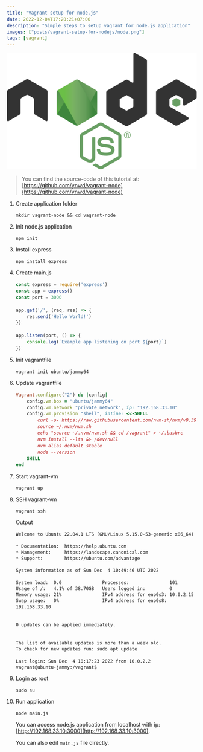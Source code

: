 ```yaml
---
title: "Vagrant setup for node.js"
date: 2022-12-04T17:20:21+07:00
description: "Simple steps to setup vagrant for node.js application"
images: ["posts/vagrant-setup-for-nodejs/node.png"]
tags: [vagrant]
---
```


![vagrant](node.png)

> You can find the source-code of this tutorial at: [https://github.com/ynwd/vagrant-node](https://github.com/ynwd/vagrant-node)


1. Create application folder
    ```
    mkdir vagrant-node && cd vagrant-node
    ```

2. Init node.js application
    ```
    npm init
    ```

3. Install express
    ```
    npm install express
    ```

4. Create main.js
    ```js
    const express = require('express')
    const app = express()
    const port = 3000

    app.get('/', (req, res) => {
        res.send('Hello World!')
    })

    app.listen(port, () => {
        console.log(`Example app listening on port ${port}`)
    })
    ```

5. Init vagrantfile
    ```
    vagrant init ubuntu/jammy64
    ```

6. Update vagrantfile
    ```ruby
    Vagrant.configure("2") do |config|
        config.vm.box = "ubuntu/jammy64"
        config.vm.network "private_network", ip: "192.168.33.10"
        config.vm.provision "shell", inline: <<-SHELL
            curl -o- https://raw.githubusercontent.com/nvm-sh/nvm/v0.39.2/install.sh | bash
            source ~/.nvm/nvm.sh
            echo "source ~/.nvm/nvm.sh && cd /vagrant" > ~/.bashrc
            nvm install --lts &> /dev/null
            nvm alias default stable
            node --version
        SHELL
    end

    ```

7. Start vagrant-vm
    ```
    vagrant up
    ```

8. SSH vagrant-vm
    ```
    vagrant ssh
    ```

    Output
    ```
    Welcome to Ubuntu 22.04.1 LTS (GNU/Linux 5.15.0-53-generic x86_64)

    * Documentation:  https://help.ubuntu.com
    * Management:     https://landscape.canonical.com
    * Support:        https://ubuntu.com/advantage

    System information as of Sun Dec  4 10:49:46 UTC 2022

    System load:  0.0               Processes:               101
    Usage of /:   4.1% of 38.70GB   Users logged in:         0
    Memory usage: 21%               IPv4 address for enp0s3: 10.0.2.15
    Swap usage:   0%                IPv4 address for enp0s8: 192.168.33.10


    0 updates can be applied immediately.


    The list of available updates is more than a week old.
    To check for new updates run: sudo apt update

    Last login: Sun Dec  4 10:17:23 2022 from 10.0.2.2
    vagrant@ubuntu-jammy:/vagrant$
    ```

9. Login as root
    ```
    sudo su
    ```
    
10. Run application
    ```
    node main.js
    ```
    You can access node.js application from localhost with ip: [http://192.168.33.10:3000](http://192.168.33.10:3000).

    You can also edit `main.js` file directly.
